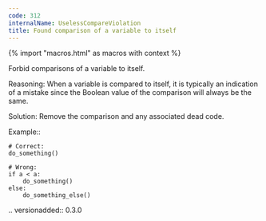 ```yaml
---
code: 312
internalName: UselessCompareViolation
title: Found comparison of a variable to itself
---
```


{% import "macros.html" as macros with context %}


Forbid comparisons of a variable to itself.

Reasoning:
    When a variable is compared to itself, it is typically an indication
    of a mistake since the Boolean value of the comparison will always be
    the same.

Solution:
    Remove the comparison and any associated dead code.

Example::

    # Correct:
    do_something()

    # Wrong:
    if a < a:
        do_something()
    else:
        do_something_else()

.. versionadded:: 0.3.0
